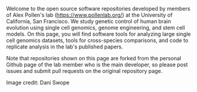 Welcome to the open source software repositories developed by members of Alex Pollen's lab (https://www.pollenlab.org/) at the University of California, San Francisco. We study genetic control of human brain evolution using single cell genomics, genome engineering, and stem cell models. On this page, you will find software tools for analyzing large single cell genomics datasets, tools for cross-species comparisons, and code to replicate analysis in the lab's published papers.

Note that repositories shown on this page are forked from the personal Github page of the lab member who is the main developer, so please post issues and submit pull requests on the original repository page.

Image credit: Dani Swope


